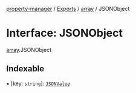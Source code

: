 [property-manager](../README.md) / [Exports](../modules.md) / [array](../modules/array.md) / JSONObject

# Interface: JSONObject

[array](../modules/array.md).JSONObject

## Indexable

▪ [key: `string`]: [`JSONValue`](../modules/array.md#jsonvalue)
